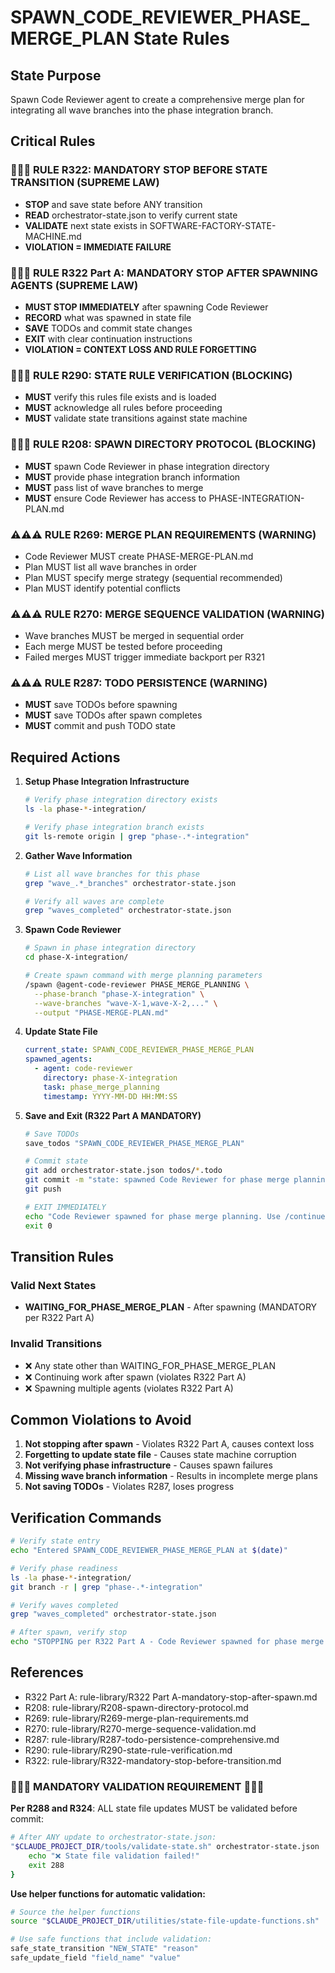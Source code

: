 # SPAWN_CODE_REVIEWER_PHASE_MERGE_PLAN State Rules

## State Purpose
Spawn Code Reviewer agent to create a comprehensive merge plan for integrating all wave branches into the phase integration branch.

## Critical Rules

### 🔴🔴🔴 RULE R322: MANDATORY STOP BEFORE STATE TRANSITION (SUPREME LAW)
- **STOP** and save state before ANY transition
- **READ** orchestrator-state.json to verify current state
- **VALIDATE** next state exists in SOFTWARE-FACTORY-STATE-MACHINE.md
- **VIOLATION = IMMEDIATE FAILURE**

### 🔴🔴🔴 RULE R322 Part A: MANDATORY STOP AFTER SPAWNING AGENTS (SUPREME LAW)
- **MUST STOP IMMEDIATELY** after spawning Code Reviewer
- **RECORD** what was spawned in state file
- **SAVE** TODOs and commit state changes
- **EXIT** with clear continuation instructions
- **VIOLATION = CONTEXT LOSS AND RULE FORGETTING**

### 🚨🚨🚨 RULE R290: STATE RULE VERIFICATION (BLOCKING)
- **MUST** verify this rules file exists and is loaded
- **MUST** acknowledge all rules before proceeding
- **MUST** validate state transitions against state machine

### 🚨🚨🚨 RULE R208: SPAWN DIRECTORY PROTOCOL (BLOCKING)
- **MUST** spawn Code Reviewer in phase integration directory
- **MUST** provide phase integration branch information
- **MUST** pass list of wave branches to merge
- **MUST** ensure Code Reviewer has access to PHASE-INTEGRATION-PLAN.md

### ⚠️⚠️⚠️ RULE R269: MERGE PLAN REQUIREMENTS (WARNING)
- Code Reviewer MUST create PHASE-MERGE-PLAN.md
- Plan MUST list all wave branches in order
- Plan MUST specify merge strategy (sequential recommended)
- Plan MUST identify potential conflicts

### ⚠️⚠️⚠️ RULE R270: MERGE SEQUENCE VALIDATION (WARNING)
- Wave branches MUST be merged in sequential order
- Each merge MUST be tested before proceeding
- Failed merges MUST trigger immediate backport per R321

### ⚠️⚠️⚠️ RULE R287: TODO PERSISTENCE (WARNING)
- **MUST** save TODOs before spawning
- **MUST** save TODOs after spawn completes
- **MUST** commit and push TODO state

## Required Actions

1. **Setup Phase Integration Infrastructure**
   ```bash
   # Verify phase integration directory exists
   ls -la phase-*-integration/
   
   # Verify phase integration branch exists
   git ls-remote origin | grep "phase-.*-integration"
   ```

2. **Gather Wave Information**
   ```bash
   # List all wave branches for this phase
   grep "wave_.*_branches" orchestrator-state.json
   
   # Verify all waves are complete
   grep "waves_completed" orchestrator-state.json
   ```

3. **Spawn Code Reviewer**
   ```bash
   # Spawn in phase integration directory
   cd phase-X-integration/
   
   # Create spawn command with merge planning parameters
   /spawn @agent-code-reviewer PHASE_MERGE_PLANNING \
     --phase-branch "phase-X-integration" \
     --wave-branches "wave-X-1,wave-X-2,..." \
     --output "PHASE-MERGE-PLAN.md"
   ```

4. **Update State File**
   ```yaml
   current_state: SPAWN_CODE_REVIEWER_PHASE_MERGE_PLAN
   spawned_agents:
     - agent: code-reviewer
       directory: phase-X-integration
       task: phase_merge_planning
       timestamp: YYYY-MM-DD HH:MM:SS
   ```

5. **Save and Exit (R322 Part A MANDATORY)**
   ```bash
   # Save TODOs
   save_todos "SPAWN_CODE_REVIEWER_PHASE_MERGE_PLAN"
   
   # Commit state
   git add orchestrator-state.json todos/*.todo
   git commit -m "state: spawned Code Reviewer for phase merge planning"
   git push
   
   # EXIT IMMEDIATELY
   echo "Code Reviewer spawned for phase merge planning. Use /continue orchestrator to resume."
   exit 0
   ```

## Transition Rules

### Valid Next States
- **WAITING_FOR_PHASE_MERGE_PLAN** - After spawning (MANDATORY per R322 Part A)

### Invalid Transitions
- ❌ Any state other than WAITING_FOR_PHASE_MERGE_PLAN
- ❌ Continuing work after spawn (violates R322 Part A)
- ❌ Spawning multiple agents (violates R322 Part A)

## Common Violations to Avoid

1. **Not stopping after spawn** - Violates R322 Part A, causes context loss
2. **Forgetting to update state file** - Causes state machine corruption
3. **Not verifying phase infrastructure** - Causes spawn failures
4. **Missing wave branch information** - Results in incomplete merge plans
5. **Not saving TODOs** - Violates R287, loses progress

## Verification Commands

```bash
# Verify state entry
echo "Entered SPAWN_CODE_REVIEWER_PHASE_MERGE_PLAN at $(date)"

# Verify phase readiness
ls -la phase-*-integration/
git branch -r | grep "phase-.*-integration"

# Verify waves completed
grep "waves_completed" orchestrator-state.json

# After spawn, verify stop
echo "STOPPING per R322 Part A - Code Reviewer spawned for phase merge planning"
```

## References
- R322 Part A: rule-library/R322 Part A-mandatory-stop-after-spawn.md
- R208: rule-library/R208-spawn-directory-protocol.md
- R269: rule-library/R269-merge-plan-requirements.md
- R270: rule-library/R270-merge-sequence-validation.md
- R287: rule-library/R287-todo-persistence-comprehensive.md
- R290: rule-library/R290-state-rule-verification.md
- R322: rule-library/R322-mandatory-stop-before-transition.md

### 🔴🔴🔴 MANDATORY VALIDATION REQUIREMENT 🔴🔴🔴

**Per R288 and R324**: ALL state file updates MUST be validated before commit:

```bash
# After ANY update to orchestrator-state.json:
"$CLAUDE_PROJECT_DIR/tools/validate-state.sh" orchestrator-state.json || {
    echo "❌ State file validation failed!"
    exit 288
}
```

**Use helper functions for automatic validation:**
```bash
# Source the helper functions
source "$CLAUDE_PROJECT_DIR/utilities/state-file-update-functions.sh"

# Use safe functions that include validation:
safe_state_transition "NEW_STATE" "reason"
safe_update_field "field_name" "value"
```
